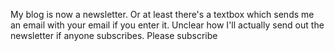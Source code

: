 My blog is now a newsletter. Or at least there's a textbox which sends me an email with your email if you enter it. Unclear how I'll actually send out the newsletter if anyone subscribes. Please subscribe

